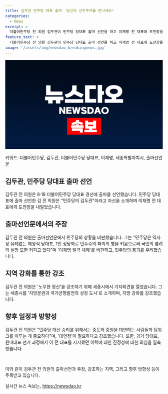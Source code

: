 ```yaml
---
title: 김두관 민주당 대표 출마  당신의 선두주자를 만나세요!
categories:
  - News
excerpt: >
  더불어민주당 전 의원 김두관이 민주당 당대표 출마 선언을 하고 이재명 전 대표에 도전장을 내밀었다. 김 전 의원은 민주당의 김두관이라고 자신을 소개하며 1인 독주를 막지 못하면 민주당의 위기가 더욱 깊어진다고 경고했다. 이에 대해 김 전 의원의 출마에 대해 회의적인 반응이 나오는 가운데, 그는 노무현 정신을 강조하고 지방분권과 국가균형발전을 상징하는 세종시에서 기자회견을 열었다고 설명했다.
feature_text: >
  더불어민주당 전 의원 김두관이 민주당 당대표 출마 선언을 하고 이재명 전 대표에 도전장을 내밀었다. 김 전 의원은 민주당의 김두관이라고 자신을 소개하며 1인 독주를 막지 못하면 민주당의 위기가 더욱 깊어진다고 경고했다. 이에 대해 김 전 의원의 출마에 대해 회의적인 반응이 나오는 가운데, 그는 노무현 정신을 강조하고 지방분권과 국가균형발전을 상징하는 세종시에서 기자회견을 열었다고 설명했다.
image: '/assets/img/newsdao_breakingnews.jpg'
---
```


<p><img src="/assets/img/newsdao_breakingnews.jpg" alt="ontimetimes 속보" /></p>

<p>키워드: 더불어민주당, 김두관, 더불어민주당 당대표, 이재명, 세종특별자치시, 출마선언문</p>

<h2 data-ke-size="size26">김두관, 민주당 당대표 출마 선언</h2>

<p>김두관 전 의원은 8·18 더불어민주당 당대표 경선에 출마를 선언했습니다. 민주당 당대표에 출마 선언한 김 전 의원은 "민주당의 김두관"이라고 자신을 소개하며 이재명 전 대표에게 도전장을 내밀었습니다.</p>

<h2 data-ke-size="size26">출마선언문에서의 주장</h2>

<p>김두관 전 의원은 출마선언문에서 민주당의 상황을 비판했습니다. 그는 "민주당은 역사상 유례없는 제왕적 당대표, 1인 정당화로 민주주의 파괴의 병을 키움으로써 국민의 염려와 실망 또한 커지고 있다"며 '이재명 일극 체제'를 비판하고, 민주당의 붕괴를 우려했습니다.</p>

<h2 data-ke-size="size26">지역 강화를 통한 강조</h2>

<p>김두관 전 의원은 '노무현 정신'을 강조하기 위해 세종시에서 기자회견을 열었습니다. 그는 세종시를 '지방분권과 국가균형발전의 상징 도시'로 소개하며, 지방 강화를 강조했습니다.</p>

<h2 data-ke-size="size26">향후 일정과 방향성</h2>

<p>김두관 전 의원은 "민주당 대선 승리를 위해서는 중도와 중원을 대변하는 사람들과 팀워크를 이루는 게 중요하다"며, '대연정'이 필요하다고 강조했습니다. 또한, 과거 당대표, 원내대표 선거 과정에서 이 전 대표를 지지했던 이력에 대한 진정성에 대한 의심을 일축했습니다.</p>

<p data-ke-size="size16">&nbsp;</p>

<p>이와 같이 김두관 전 의원의 출마선언과 주장, 강조하는 지역, 그리고 향후 방향성 등이 주목받고 있습니다.</p>
실시간 뉴스 속보는, <a href="https://newsdao.kr" rel="dofollow">https://newsdao.kr</a>


